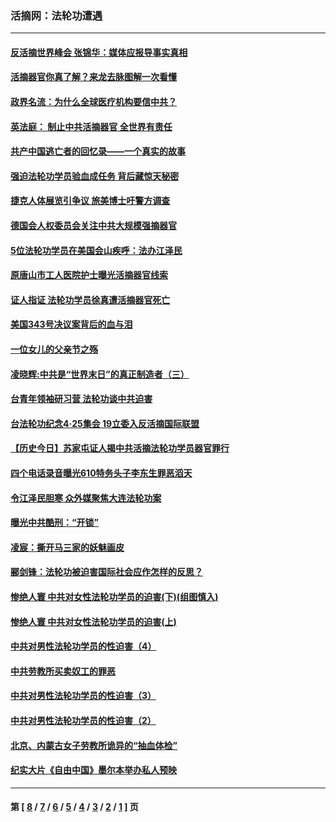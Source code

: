 ### 活摘网：法轮功遭遇
---
#### [反活摘世界峰会 张锦华：媒体应报导事实真相](../../pages/nf5881/n13278502.md?11170430) 
#### [活摘器官你真了解？来龙去脉图解一次看懂](../../pages/nf5881/n13013820.md?11170430) 
#### [政界名流：为什么全球医疗机构要信中共？](../../pages/nf5881/n11945479.md?11170430) 
#### [英法庭： 制止中共活摘器官 全世界有责任](../../pages/nf5881/n11330691.md?11170430) 
#### [共产中国逃亡者的回忆录——一个真实的故事](../../pages/nf5881/n10918649.md?11170430) 
#### [强迫法轮功学员验血成任务 背后藏惊天秘密](../../pages/nf5881/n4252384.md?11170430) 
#### [捷克人体展览引争议 旅美博士吁警方调查](../../pages/nf5881/n9429187.md?11170430) 
#### [德国会人权委员会关注中共大规模强摘器官](../../pages/nf5881/n8418950.md?11170430) 
#### [5位法轮功学员在美国会山疾呼：法办江泽民](../../pages/nf5881/n8101519.md?11170430) 
#### [原唐山市工人医院护士曝光活摘器官线索](../../pages/nf5881/n8076384.md?11170430) 
#### [证人指证 法轮功学员徐真遭活摘器官死亡](../../pages/nf5881/n8042467.md?11170430) 
#### [美国343号决议案背后的血与泪](../../pages/nf5881/n8020684.md?11170430) 
#### [一位女儿的父亲节之殇](../../pages/nf5881/n8014122.md?11170430) 
#### [凌晓辉:中共是“世界末日”的真正制造者（三）](../../pages/nf5881/n4210333.md?11170430) 
#### [台青年领袖研习营 法轮功谈中共迫害](../../pages/nf5881/n4141857.md?11170430) 
#### [台法轮功纪念4‧25集会 19立委入反活摘国际联盟](../../pages/nf5881/n4141821.md?11170430) 
#### [【历史今日】苏家屯证人揭中共活摘法轮功学员器官罪行](../../pages/nf5881/n4135912.md?11170430) 
#### [四个电话录音曝光610特务头子李东生罪恶滔天](../../pages/nf5881/n4040060.md?11170430) 
#### [令江泽民胆寒 众外媒聚焦大连法轮功案](../../pages/nf5881/n3932671.md?11170430) 
#### [曝光中共酷刑：“开锁”](../../pages/nf5881/n3889373.md?11170430) 
#### [凌宸：撕开马三家的妖魅画皮](../../pages/nf5881/n3849369.md?11170430) 
#### [郦剑锋：法轮功被迫害国际社会应作怎样的反思？](../../pages/nf5881/n3824560.md?11170430) 
#### [惨绝人寰 中共对女性法轮功学员的迫害(下)(组图慎入)](../../pages/nf5881/n3816285.md?11170430) 
#### [惨绝人寰 中共对女性法轮功学员的迫害(上)](../../pages/nf5881/n3815374.md?11170430) 
#### [中共对男性法轮功学员的性迫害（4）](../../pages/nf5881/n3769144.md?11170430) 
#### [中共劳教所买卖奴工的罪恶](../../pages/nf5881/n3769378.md?11170430) 
#### [中共对男性法轮功学员的性迫害（3）](../../pages/nf5881/n3768231.md?11170430) 
#### [中共对男性法轮功学员的性迫害（2）](../../pages/nf5881/n3767211.md?11170430) 
#### [北京、内蒙古女子劳教所诡异的“抽血体检”](../../pages/nf5881/n3753158.md?11170430) 
#### [纪实大片《自由中国》墨尔本举办私人预映](../../pages/nf5881/n3743337.md?11170430) 

---
#### 第 [ [8](./8.md?11170430) / [7](./7.md?11170430) / [6](./6.md?11170430) / [5](./5.md?11170430) / [4](./4.md?11170430) / [3](./3.md?11170430) / [2](./2.md?11170430) / [1](./1.md?11170430) ] 页
